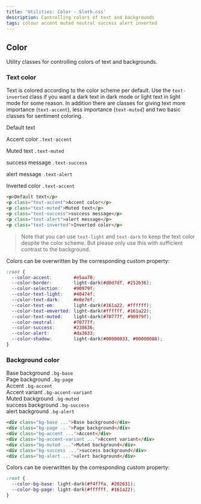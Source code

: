 ```yaml
---
title: 'Utilities: Color - Sloth.css'
description: Controlling colors of text and backgrounds
tags: colour accent muted neutral success alert inverted
---
```


## Color

Utility classes for controlling colors of text and backgrounds.

### Text color

Text is colored according to the color scheme per default. Use the `text-inverted` class if you want a dark text in dark mode or light text in light mode for some reason. In addition there are classes for giving text more importance (`text-accent`), less importance (`text-muted`) and two basic classes for sentiment coloring.

<div class="demo">
  <p>Default text</p>
  <p class="text-accent">Accent color <code>.text-accent</code></p>
  <p class="text-muted">Muted text <code>.text-muted</code></p>
  <p class="text-success">success message <code>.text-success</code></p>
  <p class="text-alert">alert message <code>.text-alert</code></p>
  <p class="text-inverted">Inverted color <code>.text-accent</code></p>
</div>

```html
<p>Default text</p>
<p class="text-accent">Accent color</p>
<p class="text-muted">Muted text</p>
<p class="text-success">success message</p>
<p class="text-alert">alert message</p>
<p class="text-inverted">Inverted color</p>
```

> Note that you can use `text-light` and `text-dark` to keep the text color despite the color scheme. But please only use this with sufficient contrast to the background.

Colors can be overwritten by the corresponding custom property:

```css
:root {
  --color-accent:        #e5aa70;
  --color-border:        light-dark(#d0d7df, #252b36);
  --color-selection:     #90979f;
  --color-text-light:    #40474f;
  --color-text-dark:     #e0e7ef;
  --color-text-em:       light-dark(#161a22, #ffffff);
  --color-text-emverted: light-dark(#ffffff, #161a22);
  --color-text-muted:    light-dark(#70777f, #90979f);
  --color-neutral:       #70777f;
  --color-success:       #238636;
  --color-alert:         #da3633;
  --color-shadow:        light-dark(#00000033, #00000088);
}
```

### Background color

<div class="demo flex-col gap-4">
  <div class="bg-base p-4 rounded">Base background <code>.bg-base</code></div>
  <div class="bg-page p-4 rounded">Page background <code>.bg-page</code></div>
  <div class="bg-accent p-4 rounded">Accent <code>.bg-accent</code></div>
  <div class="bg-accent-variant p-4 rounded">Accent variant <code>.bg-accent-variant</code></div>
  <div class="bg-muted p-4 rounded">Muted background <code>.bg-muted</code></div>
  <div class="bg-success p-4 rounded">success background <code>.bg-success</code></div>
  <div class="bg-alert p-4 rounded">alert background <code>.bg-alert</code></div>
</div>

```html
<div class="bg-base ...">Base background</div>
<div class="bg-page ...">Page background</div>
<div class="bg-accent ...">Accent</div>
<div class="bg-accent-variant ...">Accent variant</div>
<div class="bg-muted ...">Muted background</div>
<div class="bg-success ...">success background</div>
<div class="bg-alert ...">alert background</div>
```

Colors can be overwritten by the corresponding custom property:

```css
:root {
  --color-bg-base: light-dark(#f4f7fa, #202631);
  --color-bg-page: light-dark(#ffffff, #161a22);
}
```

